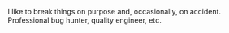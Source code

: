 I like to break things on purpose and, occasionally, on accident. Professional bug hunter, quality engineer, etc.